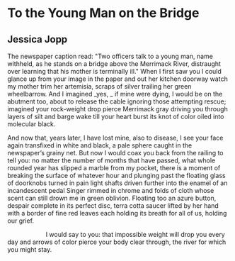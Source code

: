 # To the Young Man on the Bridge
## Jessica Jopp
The newspaper caption read: "Two officers talk to a young man, name withheld,
as he stands on a bridge above the Merrimack River, distraught over learning
that his mother is terminally ill."
When I first saw you
I could glance up from your image in the paper
and out her kitchen doorway watch
my mother trim her artemisia,
scraps of silver trailing
her green wheelbarrow.
And I imagined _yes,
_
if mine were dying,
I would be on the abutment too,
about to release the cable
ignoring those attempting rescue;
imagined your rock-weight drop
pierce Merrimack gray
driving you through layers of silt and barge wake
till your heart burst
its knot of color
oiled into molecular black.

And now that, years later, I have lost mine,
also to disease, I see your face again
transfixed in white and black,
a pale sphere caught
in the newspaper’s grainy net.
But now I would coax you back
from the railing to tell you:
no matter the number of months that have passed,
what whole rounded year has slipped
a marble from my pocket,
there is a moment of breaking
the surface of whatever hour
and plunging past the floating glass
of doorknobs turned in pain
light shafts driven
further into the enamel
of an incandescent pedal Singer
rimmed in chrome and folds of cloth
whose scent can still drown me
in green oblivion. Floating too
an azure button, despair complete
in its perfect disc, terra cotta saucer
lifted by her hand
with a border of fine red leaves
each holding its breath for all of us,
holding our grief.

                      I would say to you:
that impossible weight
will drop you every day
and arrows of color pierce
your body clear through, the river
for which you might stay.